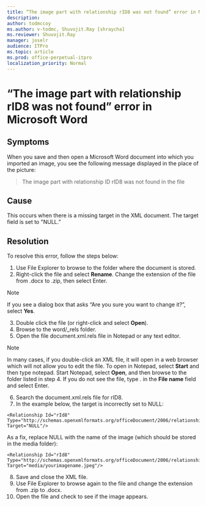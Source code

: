```yaml
---
title: “The image part with relationship rID8 was not found” error in Microsoft Word
description: 
author: todmccoy
ms.author: v-todmc, Shuvojit.Ray [shraycha]
ms.reviewer: Shuvojit.Ray
manager: joselr
audience: ITPro
ms.topic: article
ms.prod: office-perpetual-itpro
localization_priority: Normal 
---
```


# “The image part with relationship rID8 was not found” error in Microsoft Word

## Symptoms
When you save and then open a Microsoft Word document into which you imported an image, you see the following message displayed in the place of the picture:

> The image part with relationship ID rID8 was not found in the file

## Cause
This occurs when there is a missing target in the XML document. The target field is set to "NULL.”

## Resolution
To resolve this error, follow the steps below:
1.	Use File Explorer to browse to the folder where the document is stored.
2.	Right-click the file and select **Rename**. Change the extension of the file from .docx to .zip, then select Enter.

> [!NOTE]
> If you see a dialog box that asks “Are you sure you want to change it?”, select **Yes**.

3.	Double click the file (or right-click and select **Open**).
4.	Browse to the word/_rels folder.
5.	Open the file document.xml.rels file in Notepad or any text editor.

> [!NOTE]
> In many cases, if you double-click an XML file, it will open in a web browser which will not allow you to edit the file. To open in Notepad, select **Start** and then type notepad. Start Notepad, select **Open**, and then browse to the folder listed in step 4. If you do not see the file, type *.* in the **File name** field and select Enter.

6.	 Search the document.xml.rels file for rID8.
7.	In the example below, the target is incorrectly set to NULL:
```
<Relationship Id="rId8" Type="http://schemas.openxmlformats.org/officeDocument/2006/relationships/image" Target="NULL"/>
```
As a fix, replace NULL with the name of the image (which should be stored in the media folder): 

```
<Relationship Id="rId8" Type="http://schemas.openxmlformats.org/officeDocument/2006/relationships/image" Target="media/yourimagename.jpeg"/>
```

8.	Save and close the XML file. 
9.	Use File Explorer to browse again to the file and change the extension from .zip to .docx. 
10.	Open the file and check to see if the image appears. 
